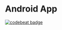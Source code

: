 # Android App

[![codebeat badge](https://codebeat.co/badges/49310aad-20ab-4830-8fc9-cb169ad29091)](https://codebeat.co/projects/github-com-svedas-androidapps-master)
